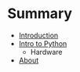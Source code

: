 # Summary

* [Introduction](README.md)
* [Intro to Python](intro_to_python.md)
   * Hardware
* [About](about.md)

